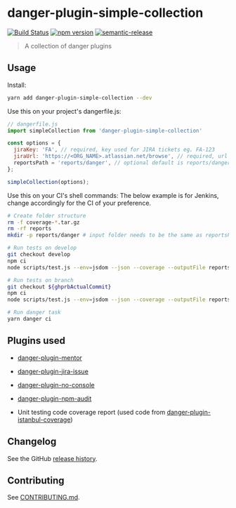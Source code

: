 # danger-plugin-simple-collection

[![Build Status](https://travis-ci.org/siderisng/danger-plugin-simple-collection.svg?branch=master)](https://travis-ci.org/siderisng/danger-plugin-simple-collection)
[![npm version](https://badge.fury.io/js/danger-plugin-simple-collection.svg)](https://badge.fury.io/js/danger-plugin-simple-collection)
[![semantic-release](https://img.shields.io/badge/%20%20%F0%9F%93%A6%F0%9F%9A%80-semantic--release-e10079.svg)](https://github.com/semantic-release/semantic-release)

> A collection of danger plugins

## Usage

Install:

```sh
yarn add danger-plugin-simple-collection --dev
```

Use this on your project's dangerfile.js:

```js
// dangerfile.js
import simpleCollection from 'danger-plugin-simple-collection'

const options = {
  jiraKey: 'FA', // required, key used for JIRA tickets eg. FA-123
  jiraUrl: 'https://<ORG_NAME>.atlassian.net/browse', // required, url to the account's/organization's JIRA home
  reportsPath = 'reports/danger', // optional default is reports/danger
};

simpleCollection(options);
```

Use this on your CI's shell commands: The below example is for Jenkins, change accordingly for the CI of your preference.

```bash
# Create folder structure
rm -f coverage-*.tar.gz
rm -rf reports
mkdir -p reports/danger # input folder needs to be the same as reportsPath in the configuration, note how this folder is referenced below too

# Run tests on develop
git checkout develop
npm ci
node scripts/test.js --env=jsdom --json --coverage --outputFile reports/danger/coverage-develop.json

# Run tests on branch
git checkout ${ghprbActualCommit}
npm ci
node scripts/test.js --env=jsdom --json --coverage --outputFile reports/danger/coverage-current.json

# Run danger task
yarn danger ci
```

## Plugins used

- [danger-plugin-mentor](https://github.com/hanneskaeufler/danger-plugin-mentor)

- [danger-plugin-jira-issue](https://github.com/macklinu/danger-plugin-jira-issue)

- [danger-plugin-no-console](https://github.com/withspectrum/danger-plugin-no-console)

- [danger-plugin-npm-audit](https://github.com/revathskumar/danger-plugin-npm-audit)

- Unit testing code coverage report (used code from [danger-plugin-istanbul-coverage](https://github.com/darcy-rayner/danger-plugin-istanbul-coverage))

## Changelog

See the GitHub [release history](https://github.com/siderisng/danger-plugin-simple-collection/releases).

## Contributing

See [CONTRIBUTING.md](CONTRIBUTING.md).
